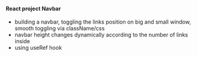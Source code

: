 #### React project Navbar

- building a navbar, toggling the links position on big and small window, smooth toggling via className/css
- navbar height changes dynamically according to the number of links inside
- using useRef hook
